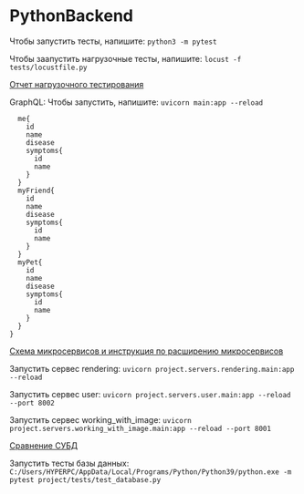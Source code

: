 # PythonBackend

Чтобы запустить тесты, напишите: `python3 -m pytest`

Чтобы заапустить нагрузочные тесты, напишите: `locust -f tests/locustfile.py`

[Отчет нагрузочного тестирования](Отчет%20нагрузочного%20тестирования.pages)

GraphQL:
Чтобы запустить, напишите: `uvicorn main:app --reload`

```{
  me{
    id
    name
    disease
    symptoms{
      id
      name
    }
  }
  myFriend{
    id
    name
    disease
    symptoms{
      id
      name
    }
  }
  myPet{
    id
    name
    disease
    symptoms{
      id
      name
    }
  }
}
```
[Схема микросервисов и инструкция по расширению микросервисов](Diagram.drawio.png)

Запустить сервес rendering: `uvicorn project.servers.rendering.main:app --reload`

Запустить сервес user: `uvicorn project.servers.user.main:app --reload --port 8002`

Запустить сервес working_with_image: `uvicorn project.servers.working_with_image.main:app --reload --port 8001`

[Сравнение СУБД](СравнениеСУБД.pages)

Запустить тесты базы данных:
`C:/Users/HYPERPC/AppData/Local/Programs/Python/Python39/python.exe -m pytest project/tests/test_database.py`
